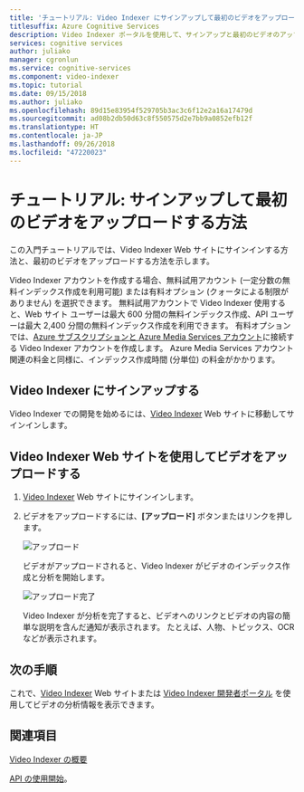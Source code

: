 ```yaml
---
title: 'チュートリアル: Video Indexer にサインアップして最初のビデオをアップロードする'
titlesuffix: Azure Cognitive Services
description: Video Indexer ポータルを使用して、サインアップと最初のビデオのアップロードを行う方法について説明します。
services: cognitive services
author: juliako
manager: cgronlun
ms.service: cognitive-services
ms.component: video-indexer
ms.topic: tutorial
ms.date: 09/15/2018
ms.author: juliako
ms.openlocfilehash: 89d15e83954f529705b3ac3c6f12e2a16a17479d
ms.sourcegitcommit: ad08b2db50d63c8f550575d2e7bb9a0852efb12f
ms.translationtype: HT
ms.contentlocale: ja-JP
ms.lasthandoff: 09/26/2018
ms.locfileid: "47220023"
---
```

# <a name="tutorial-how-to-sign-up-and-upload-your-first-video"></a>チュートリアル: サインアップして最初のビデオをアップロードする方法

この入門チュートリアルでは、Video Indexer Web サイトにサインインする方法と、最初のビデオをアップロードする方法を示します。

Video Indexer アカウントを作成する場合、無料試用アカウント (一定分数の無料インデックス作成を利用可能) または有料オプション (クォータによる制限がありません) を選択できます。 無料試用アカウントで Video Indexer 使用すると、Web サイト ユーザーは最大 600 分間の無料インデックス作成、API ユーザーは最大 2,400 分間の無料インデックス作成を利用できます。 有料オプションでは、[Azure サブスクリプションと Azure Media Services アカウント](connect-to-azure.md)に接続する Video Indexer アカウントを作成します。 Azure Media Services アカウント関連の料金と同様に、インデックス作成時間 (分単位) の料金がかかります。 

## <a name="sign-up-for-video-indexer"></a>Video Indexer にサインアップする

Video Indexer での開発を始めるには、[Video Indexer](https://www.videoindexer.com) Web サイトに移動してサインインします。

## <a name="upload-a-video-using-the-video-indexer-website"></a>Video Indexer Web サイトを使用してビデオをアップロードする

1. [Video Indexer](https://www.videoindexer.ai/) Web サイトにサインインします。
2. ビデオをアップロードするには、**[アップロード]** ボタンまたはリンクを押します。

    ![アップロード](./media/video-indexer-get-started/video-indexer-upload.png)

    ビデオがアップロードされると、Video Indexer がビデオのインデックス作成と分析を開始します。

    ![アップロード完了](./media/video-indexer-get-started/video-indexer-uploaded.png) 

    Video Indexer が分析を完了すると、ビデオへのリンクとビデオの内容の簡単な説明を含んだ通知が表示されます。 たとえば、人物、トピックス、OCR などが表示されます。

## <a name="next-steps"></a>次の手順

これで、[Video Indexer](video-indexer-view-edit.md) Web サイトまたは [Video Indexer 開発者ポータル](video-indexer-use-apis.md) を使用してビデオの分析情報を表示できます。 

## <a name="see-also"></a>関連項目

[Video Indexer の概要](video-indexer-overview.md)

[API の使用開始](video-indexer-use-apis.md)。

